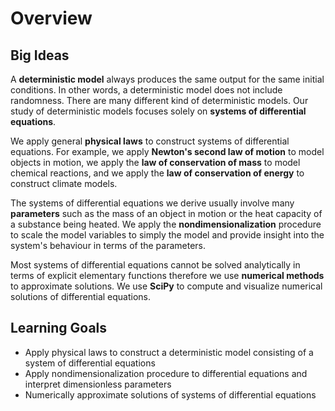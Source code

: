 # Overview

## Big Ideas

A **deterministic model** always produces the same output for the same initial conditions. In other words, a deterministic model does not include randomness. There are many different kind of deterministic models. Our study of deterministic models focuses solely on **systems of differential equations**.

We apply general **physical laws** to construct systems of differential equations. For example, we apply **Newton's second law of motion** to model objects in motion, we apply the **law of conservation of mass** to model chemical reactions, and we apply the **law of conservation of energy** to construct climate models.

The systems of differential equations we derive usually involve many **parameters** such as the mass of an object in motion or the heat capacity of a substance being heated. We apply the **nondimensionalization** procedure to scale the model variables to simply the model and provide insight into the system's behaviour in terms of the parameters.

Most systems of differential equations cannot be solved analytically in terms of explicit elementary functions therefore we use **numerical methods** to approximate solutions. We use **SciPy** to compute and visualize numerical solutions of differential equations.

## Learning Goals

* Apply physical laws to construct a deterministic model consisting of a system of differential equations
* Apply nondimensionalization procedure to differential equations and interpret dimensionless parameters
* Numerically approximate solutions of systems of differential equations